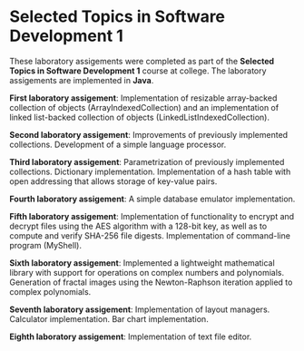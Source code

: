 # Selected Topics in Software Development 1

These laboratory assigements were completed as part of the **Selected Topics in Software Development 1** course at college. The laboratory assigements are implemented in **Java**.

**First laboratory assigement**: Implementation of resizable array-backed collection of objects (ArrayIndexedCollection) and an implementation of linked list-backed collection of objects (LinkedListIndexedCollection).

**Second laboratory assigement**: Improvements of previously implemented collections. Development of a simple language processor.

**Third laboratory assigement**: Parametrization of previously implemented collections. Dictionary implementation. Implementation of a hash table with open addressing that allows storage of key-value pairs.

**Fourth laboratory assigement**: A simple database emulator implementation.

**Fifth laboratory assigement**: Implementation of functionality to encrypt and decrypt files using the AES algorithm with a 128-bit key, as well as to compute and verify SHA-256 file digests. Implementation of command-line program (MyShell).

**Sixth laboratory assigement**: Implemented a lightweight mathematical library with support for operations on complex numbers and polynomials. Generation of fractal images using the Newton-Raphson iteration applied to complex polynomials.

**Seventh laboratory assigement**: Implementation of layout managers. Calculator implementation. Bar chart implementation.

**Eighth laboratory assigement**: Implementation of text file editor.
